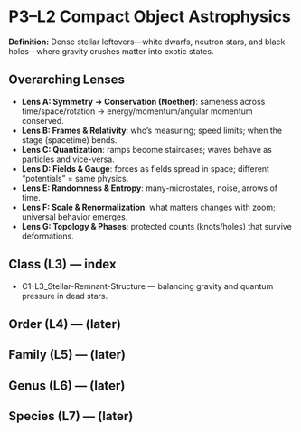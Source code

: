 # P3–L2 Compact Object Astrophysics
**Definition:** Dense stellar leftovers—white dwarfs, neutron stars, and black holes—where gravity crushes matter into exotic states.
## Overarching Lenses

- **Lens A: Symmetry -> Conservation (Noether)**: sameness across time/space/rotation → energy/momentum/angular momentum conserved.
- **Lens B: Frames & Relativity**: who’s measuring; speed limits; when the stage (spacetime) bends.
- **Lens C: Quantization**: ramps become staircases; waves behave as particles and vice-versa.
- **Lens D: Fields & Gauge**: forces as fields spread in space; different “potentials” = same physics.
- **Lens E: Randomness & Entropy**: many-microstates, noise, arrows of time.
- **Lens F: Scale & Renormalization**: what matters changes with zoom; universal behavior emerges.
- **Lens G: Topology & Phases**: protected counts (knots/holes) that survive deformations.

## Class (L3) — index
- C1-L3_Stellar-Remnant-Structure — balancing gravity and quantum pressure in dead stars.
## Order (L4) — (later)
## Family (L5) — (later)
## Genus (L6) — (later)
## Species (L7) — (later)
